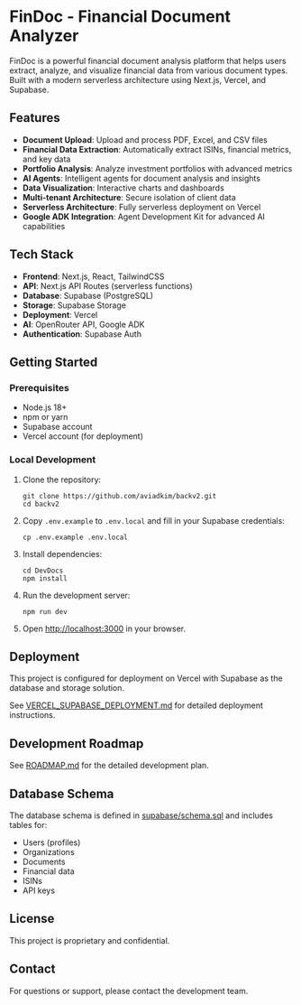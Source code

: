 # FinDoc - Financial Document Analyzer

FinDoc is a powerful financial document analysis platform that helps users extract, analyze, and visualize financial data from various document types. Built with a modern serverless architecture using Next.js, Vercel, and Supabase.

## Features

- **Document Upload**: Upload and process PDF, Excel, and CSV files
- **Financial Data Extraction**: Automatically extract ISINs, financial metrics, and key data
- **Portfolio Analysis**: Analyze investment portfolios with advanced metrics
- **AI Agents**: Intelligent agents for document analysis and insights
- **Data Visualization**: Interactive charts and dashboards
- **Multi-tenant Architecture**: Secure isolation of client data
- **Serverless Architecture**: Fully serverless deployment on Vercel
- **Google ADK Integration**: Agent Development Kit for advanced AI capabilities

## Tech Stack

- **Frontend**: Next.js, React, TailwindCSS
- **API**: Next.js API Routes (serverless functions)
- **Database**: Supabase (PostgreSQL)
- **Storage**: Supabase Storage
- **Deployment**: Vercel
- **AI**: OpenRouter API, Google ADK
- **Authentication**: Supabase Auth

## Getting Started

### Prerequisites

- Node.js 18+
- npm or yarn
- Supabase account
- Vercel account (for deployment)

### Local Development

1. Clone the repository:
   ```
   git clone https://github.com/aviadkim/backv2.git
   cd backv2
   ```

2. Copy `.env.example` to `.env.local` and fill in your Supabase credentials:
   ```
   cp .env.example .env.local
   ```

3. Install dependencies:
   ```
   cd DevDocs
   npm install
   ```

4. Run the development server:
   ```
   npm run dev
   ```

5. Open [http://localhost:3000](http://localhost:3000) in your browser.

## Deployment

This project is configured for deployment on Vercel with Supabase as the database and storage solution.

See [VERCEL_SUPABASE_DEPLOYMENT.md](VERCEL_SUPABASE_DEPLOYMENT.md) for detailed deployment instructions.

## Development Roadmap

See [ROADMAP.md](ROADMAP.md) for the detailed development plan.

## Database Schema

The database schema is defined in [supabase/schema.sql](supabase/schema.sql) and includes tables for:

- Users (profiles)
- Organizations
- Documents
- Financial data
- ISINs
- API keys

## License

This project is proprietary and confidential.

## Contact

For questions or support, please contact the development team.
